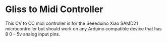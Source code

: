 # Gliss to Midi Controller

This CV to CC midi controller is for the Seeeduino Xiao SAMD21 microcontroller but should work on any Arduino compatible device that has 8 0 – 5v analog input pins.
